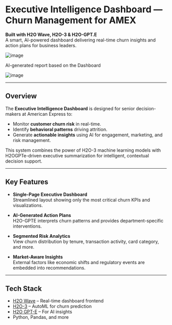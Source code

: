 # Executive Intelligence Dashboard — Churn Management for AMEX

**Built with H2O Wave, H2O-3 & H2O-GPT.E**  
A smart, AI-powered dashboard delivering real-time churn insights and action plans for business leaders.


![image](https://github.com/user-attachments/assets/0eaf8cf5-8644-413d-9d8c-80ca43bd7276)



AI-generated report based on the Dashboard


![image](https://github.com/user-attachments/assets/ed173ac8-f912-472c-b2b6-7dcf542cc533)



---

## Overview

The **Executive Intelligence Dashboard** is designed for senior decision-makers at American Express to:
- Monitor **customer churn risk** in real-time.
- Identify **behavioral patterns** driving attrition.
- Generate **actionable insights** using AI for engagement, marketing, and risk management.

This system combines the power of H2O-3 machine learning models with H2OGPTe-driven executive summarization for intelligent, contextual decision support.

---

## Key Features

- **Single-Page Executive Dashboard**  
  Streamlined layout showing only the most critical churn KPIs and visualizations.

- **AI-Generated Action Plans**  
  H2O-GPTE interprets churn patterns and provides department-specific interventions.

- **Segmented Risk Analytics**  
  View churn distribution by tenure, transaction activity, card category, and more.

- **Market-Aware Insights**  
  External factors like economic shifts and regulatory events are embedded into recommendations.

---

## Tech Stack

- [H2O Wave](https://wave.h2o.ai/) – Real-time dashboard frontend  
- [H2O-3](https://docs.h2o.ai/h2o/latest-stable/h2o-docs/automl.html) – AutoML for churn prediction  
- [H2O GPT-E](https://h2o.ai/platform/enterprise-gpt/) – For AI insights  
- Python, Pandas, and more



